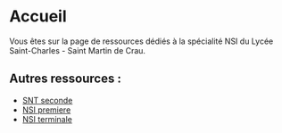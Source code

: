 # Accueil
Vous êtes sur la page de ressources dédiés à la spécialité NSI du Lycée Saint-Charles - Saint Martin de Crau.

## Autres ressources :

* [SNT seconde]( https://saintcharlessmc.github.io/numerique-snt_seconde/)
* [NSI premiere]( https://saintcharlessmc.github.io/numerique-nsi_premiere/)
* [NSI terminale]( https://saintcharlessmc.github.io/numerique-nsi_terminale/)
